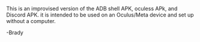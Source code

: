 This is an improvised version of the ADB shell APK, oculess APk, and Discord APK. it is intended to be used on an Oculus/Meta device and set up without a computer.

-Brady 
